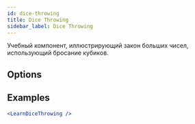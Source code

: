 ```yaml
---
id: dice-throwing
title: Dice Throwing
sidebar_label: Dice Throwing
---
```


Учебный компонент, иллюстрирующий закон больших чисел, использующий бросание кубиков.

## Options



## Examples

```jsx live
<LearnDiceThrowing />
```

